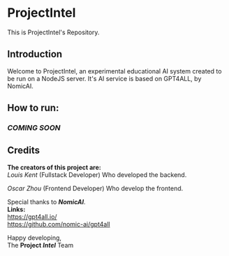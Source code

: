# ProjectIntel
This is ProjectIntel's Repository.

## Introduction
Welcome to ProjectIntel, an experimental educational AI system created to be run on a NodeJS server.
It's AI service is based on GPT4ALL, by NomicAI.

## How to run:  
### _COMING SOON_

## Credits
**The creators of this project are:**  
_Louis Kent_ (Fullstack Developer) Who developed the backend.

_Oscar Zhou_ (Frontend Developer) Who develop the frontend.

Special thanks to **_NomicAI_**.  
**Links:**  
https://gpt4all.io/  
https://github.com/nomic-ai/gpt4all

Happy developing,  
The **Project
_Intel_** Team


